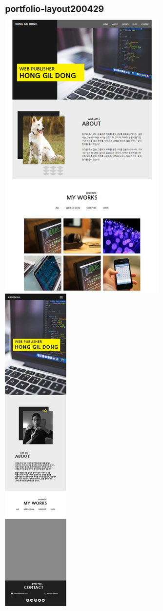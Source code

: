# portfolio-layout200429
![포트폴리오 레이아웃 PC](./screencapture-127-0-0-1-5500-2020-04-29-17_53_22.png)
![포트폴리오 레이아웃 모바일](./mobile.jpg)
